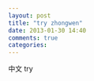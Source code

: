 ```yaml
---
layout: post
title: "try zhongwen"
date: 2013-01-30 14:40
comments: true
categories: 
---
```


中文 try

